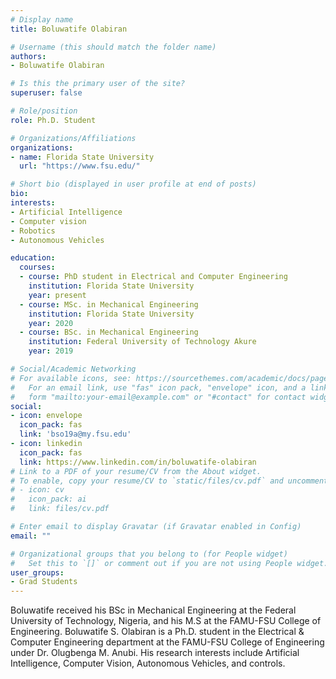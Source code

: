 ```yaml
---
# Display name
title: Boluwatife Olabiran

# Username (this should match the folder name)
authors:
- Boluwatife Olabiran

# Is this the primary user of the site?
superuser: false

# Role/position
role: Ph.D. Student

# Organizations/Affiliations
organizations:
- name: Florida State University
  url: "https://www.fsu.edu/"

# Short bio (displayed in user profile at end of posts)
bio: 
interests:
- Artificial Intelligence
- Computer vision
- Robotics
- Autonomous Vehicles

education:
  courses:
  - course: PhD student in Electrical and Computer Engineering
    institution: Florida State University
    year: present
  - course: MSc. in Mechanical Engineering
    institution: Florida State University
    year: 2020
  - course: BSc. in Mechanical Engineering
    institution: Federal University of Technology Akure
    year: 2019

# Social/Academic Networking
# For available icons, see: https://sourcethemes.com/academic/docs/page-builder/#icons
#   For an email link, use "fas" icon pack, "envelope" icon, and a link in the
#   form "mailto:your-email@example.com" or "#contact" for contact widget.
social:
- icon: envelope
  icon_pack: fas
  link: 'bso19a@my.fsu.edu'
- icon: linkedin
  icon_pack: fas
  link: https://www.linkedin.com/in/boluwatife-olabiran
# Link to a PDF of your resume/CV from the About widget.
# To enable, copy your resume/CV to `static/files/cv.pdf` and uncomment the lines below.
# - icon: cv
#   icon_pack: ai
#   link: files/cv.pdf

# Enter email to display Gravatar (if Gravatar enabled in Config)
email: ""

# Organizational groups that you belong to (for People widget)
#   Set this to `[]` or comment out if you are not using People widget.
user_groups:
- Grad Students
---
```


Boluwatife received his BSc in Mechanical Engineering at the Federal University of Technology, Nigeria, and his M.S at the FAMU-FSU College of Engineering. Boluwatife S. Olabiran is a Ph.D. student in the Electrical & Computer Engineering department at the FAMU-FSU College of Engineering under Dr. Olugbenga M. Anubi. His research interests include Artificial Intelligence, Computer Vision, Autonomous Vehicles, and controls.

